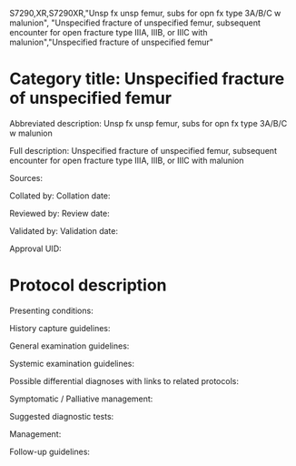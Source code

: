 S7290,XR,S7290XR,"Unsp fx unsp femur, subs for opn fx type 3A/B/C w malunion", "Unspecified fracture of unspecified femur, subsequent encounter for open fracture type IIIA, IIIB, or IIIC with malunion","Unspecified fracture of unspecified femur"
# Category title: Unspecified fracture of unspecified femur

Abbreviated description: Unsp fx unsp femur, subs for opn fx type 3A/B/C w malunion

Full description: Unspecified fracture of unspecified femur, subsequent encounter for open fracture type IIIA, IIIB, or IIIC with malunion

Sources:

Collated by:
Collation date:

Reviewed by:
Review date:

Validated by:
Validation date:

Approval UID:

# Protocol description

Presenting conditions:

History capture guidelines:

General examination guidelines:

Systemic examination guidelines:

Possible differential diagnoses with links to related protocols:

Symptomatic / Palliative management:

Suggested diagnostic tests:

Management:

Follow-up guidelines:
